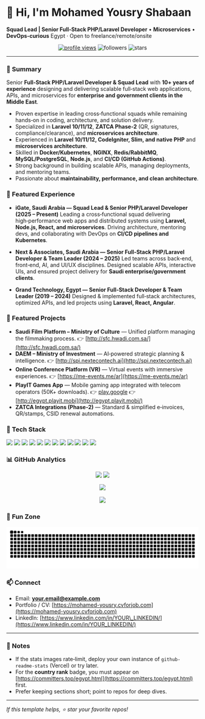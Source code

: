 # 👋 Hi, I'm **Mohamed Yousry Shabaan**

**Squad Lead | Senior Full‑Stack PHP/Laravel Developer** • **Microservices** • **DevOps‑curious**
Egypt · Open to freelance/remote/onsite

<p align="center">
  <a href="https://komarev.com/ghpvc/?username=mohamedyu3&style=flat-square" target="_blank"><img alt="profile views" src="https://komarev.com/ghpvc/?username=mohamedyu3&style=flat-square" /></a>
  <img alt="followers" src="https://img.shields.io/github/followers/mohamedyu3?label=Followers&style=flat-square" />
  <img alt="stars" src="https://img.shields.io/github/stars/mohamedyu3?affiliations=OWNER,ORGANIZATION_MEMBER&style=flat-square" />
  <!-- Optional: Country rank badge (requires you to appear on committers.top) -->
  <!-- <img alt="rank" src="https://aktive.kerolloz.dev/egypt/mohamedyu3?label=Ranked%20in%20Egypt&rnkPrefix=Rank%20" /> -->
</p>


---

### 🧭 Summary

Senior **Full‑Stack PHP/Laravel Developer & Squad Lead** with **10+ years of experience** designing and delivering scalable full‑stack web applications, APIs, and microservices for **enterprise and government clients in the Middle East**.

* Proven expertise in leading cross‑functional squads while remaining hands‑on in coding, architecture, and solution delivery.
* Specialized in **Laravel 10/11/12**, **ZATCA Phase‑2** (QR, signatures, compliance/clearance), and **microservices architecture**.
* Experienced in **Laravel 10/11/12, CodeIgniter, Slim, and native PHP** and **microservices architecture**.
* Skilled in **Docker/Kubernetes**, **NGINX**, **Redis/RabbitMQ**, **MySQL/PostgreSQL**, **Node.js**, and **CI/CD (GitHub Actions)**.
* Strong background in building scalable APIs, managing deployments, and mentoring teams.
* Passionate about **maintainability, performance, and clean architecture**.

### 🚀 Featured Experience

* **iGate, Saudi Arabia — Squad Lead & Senior PHP/Laravel Developer (2025 – Present)**
  Leading a cross‑functional squad delivering high‑performance web apps and distributed systems using **Laravel, Node.js, React, and microservices**. Driving architecture, mentoring devs, and collaborating with DevOps on **CI/CD pipelines and Kubernetes**.

* **Next & Associates, Saudi Arabia — Senior Full‑Stack PHP/Laravel Developer & Team Leader (2024 – 2025)**
  Led teams across back‑end, front‑end, AI, and UI/UX disciplines. Designed scalable APIs, interactive UIs, and ensured project delivery for **Saudi enterprise/government clients**.

* **Grand Technology, Egypt — Senior Full‑Stack Developer & Team Leader (2019 – 2024)**
  Designed & implemented full‑stack architectures, optimized APIs, and led projects using **Laravel, React, Angular**.


### 🚀 Featured Projects

* **Saudi Film Platform – Ministry of Culture** — Unified platform managing the filmmaking process.
  👉 [http://sfc.hwadi.com.sa/](http://sfc.hwadi.com.sa/)
* **DAEM – Ministry of Investment** — AI‑powered strategic planning & intelligence.
  👉 [http://spi.nextecontech.ai](http://spi.nextecontech.ai)
* **Online Conference Platform (VR)** — Virtual events with immersive experiences.
  👉 [https://me-events.me/ar](https://me-events.me/ar)
* **PlayIT Games App** — Mobile gaming app integrated with telecom operators (50K+ downloads).
  👉 [play.google](https://play.google.com/store/apps/details?id=com.gt.pi)
  👉 [http://egypt.playit.mobi](http://egypt.playit.mobi/)
* **ZATCA Integrations (Phase‑2)** — Standard & simplified e‑invoices, QR/stamps, CSID renewal automations.


### 🧰 Tech Stack

<p>
  <img src="https://img.shields.io/badge/PHP-777BB4?logo=php&logoColor=white" />
  <img src="https://img.shields.io/badge/Laravel-FF2D20?logo=laravel&logoColor=white" />
  <img src="https://img.shields.io/badge/Node.js-339933?logo=nodedotjs&logoColor=white" />
  <img src="https://img.shields.io/badge/MySQL-4479A1?logo=mysql&logoColor=white" />
  <img src="https://img.shields.io/badge/PostgreSQL-4169E1?logo=postgresql&logoColor=white" />
  <img src="https://img.shields.io/badge/MongoDB-47A248?logo=mongodb&logoColor=white" />
  <img src="https://img.shields.io/badge/Redis-DC382D?logo=redis&logoColor=white" />
  <img src="https://img.shields.io/badge/RabbitMQ-FF6600?logo=rabbitmq&logoColor=white" />
  <img src="https://img.shields.io/badge/Docker-2496ED?logo=docker&logoColor=white" />
  <img src="https://img.shields.io/badge/Kubernetes-326CE5?logo=kubernetes&logoColor=white" />
  <img src="https://img.shields.io/badge/Nginx-009639?logo=nginx&logoColor=white" />
  <img src="https://img.shields.io/badge/AWS-232F3E?logo=amazonaws&logoColor=white" />
</p>


### 📊 GitHub Analytics

<p align="center">
  <img height="165" src="https://github-readme-stats.vercel.app/api?username=mohamedyu3&show_icons=true&include_all_commits=true" />
  <img height="165" src="https://github-readme-streak-stats.herokuapp.com?user=mohamedyu3" />
</p>
<p align="center">
  <img height="165" src="https://github-readme-stats.vercel.app/api/top-langs/?username=mohamedyu3&layout=compact&langs_count=10" />
</p>
<p align="center">
  <img src="https://github-readme-activity-graph.vercel.app/graph?username=mohamedyu3&theme=github-compact" />
</p>

<!-- 🏆 Optional trophies -->

<!-- <p align="center">
  <img src="https://github-profile-trophy.vercel.app/?username=mohamedyu3&margin-w=8&margin-h=8&column=6" />
</p> -->

### 🐍 Fun Zone

![snake animation](https://raw.githubusercontent.com/mohamedyu3/mohamedyu3/output/github-contribution-grid-snake.svg)


### 📫 Connect

* Email: **[your.email@example.com](mailto:your.email@example.com)**
* Portfolio / CV: [https://mohamed-yousry.cvforjob.com](https://mohamed-yousry.cvforjob.com)
* LinkedIn: [https://www.linkedin.com/in/YOUR\_LINKEDIN/](https://www.linkedin.com/in/YOUR_LINKEDIN/)

---

### 🔎 Notes

* If the stats images rate‑limit, deploy your own instance of `github-readme-stats` (Vercel) or try later.
* For the **country rank** badge, you must appear on [https://committers.top/egypt.html](https://committers.top/egypt.html) first.
* Prefer keeping sections short; point to repos for deep dives.

---

*If this template helps, ⭐ star your favorite repos!*
